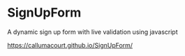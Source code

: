 # SignUpForm
A dynamic sign up form with live validation using javascript

https://callumacourt.github.io/SignUpForm/
